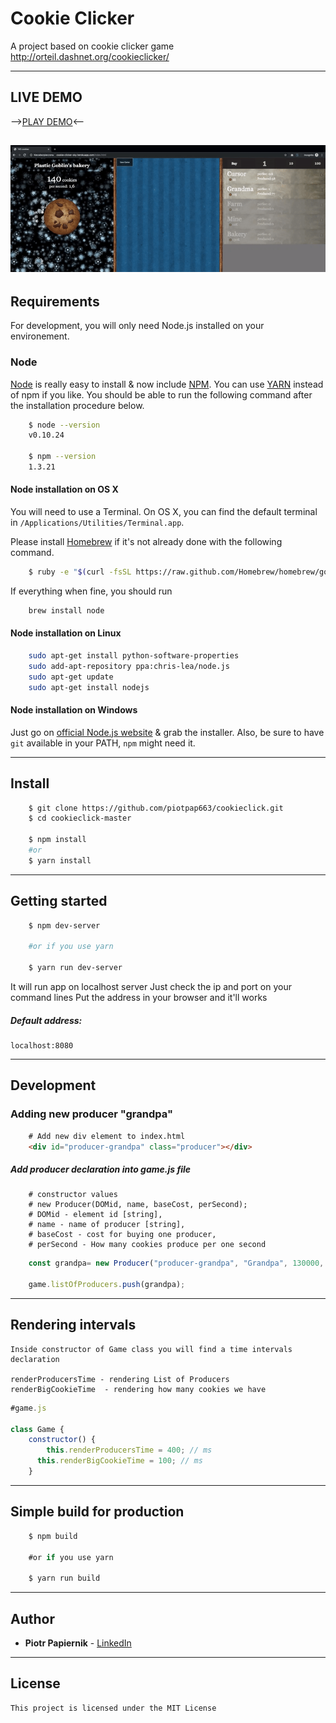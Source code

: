 # **Cookie Clicker**

A project based on cookie clicker game http://orteil.dashnet.org/cookieclicker/

---
## **LIVE DEMO**

-->[PLAY DEMO](http://cookie-clicker-sky.herokuapp.com/index.html)<--

![Demo](cookie.gif)
---
## **Requirements**

For development, you will only need Node.js installed on your environement.

### Node

[Node](http://nodejs.org/) is really easy to install & now include [NPM](https://npmjs.org/).
You can use [YARN](https://yarnpkg.com) instead of npm if you like.
You should be able to run the following command after the installation procedure
below.
```sh
    $ node --version
    v0.10.24

    $ npm --version
    1.3.21
```

#### Node installation on OS X

You will need to use a Terminal. On OS X, you can find the default terminal in
`/Applications/Utilities/Terminal.app`.

Please install [Homebrew](http://brew.sh/) if it's not already done with the following command.
```sh
    $ ruby -e "$(curl -fsSL https://raw.github.com/Homebrew/homebrew/go/install)"
```
If everything when fine, you should run
```sh
    brew install node
```
#### Node installation on Linux
```sh
    sudo apt-get install python-software-properties
    sudo add-apt-repository ppa:chris-lea/node.js
    sudo apt-get update
    sudo apt-get install nodejs
```

#### Node installation on Windows

Just go on [official Node.js website](http://nodejs.org/) & grab the installer.
	Also, be sure to have `git` available in your PATH, `npm` might need it.

---

## **Install**
```sh
    $ git clone https://github.com/piotpap663/cookieclick.git
    $ cd cookieclick-master

    $ npm install
    #or
    $ yarn install
```
---

## **Getting started**
```sh
    $ npm dev-server

    #or if you use yarn
    
    $ yarn run dev-server
```
It will run app on localhost server
Just check the ip and port on your command lines
Put the address in your browser and it'll works

##### **Default address:**

	localhost:8080

---
## **Development**

### Adding new producer "grandpa"
```html
	# Add new div element to index.html
	<div id="producer-grandpa" class="producer"></div>
```
##### Add producer declaration into game.js file
```
	# constructor values
	# new Producer(DOMid, name, baseCost, perSecond);
	# DOMid - element id [string], 
	# name - name of producer [string], 
	# baseCost - cost for buying one producer, 
	# perSecond - How many cookies produce per one second
```
```javascript
	const grandpa= new Producer("producer-grandpa", "Grandpa", 130000, 260);
	
	game.listOfProducers.push(grandpa);
```
---
## **Rendering intervals**

	Inside constructor of Game class you will find a time intervals declaration 
	
	renderProducersTime - rendering List of Producers
	renderBigCookieTime  - rendering how many cookies we have
	
```javascript
#game.js

class Game {
	constructor() {
		this.renderProducersTime = 400; // ms
	  this.renderBigCookieTime = 100; // ms
	}
```
---
## **Simple build for production**
```javascript
    $ npm build

    #or if you use yarn
    
    $ yarn run build
```

---

## **Author**

* **Piotr Papiernik** - [LinkedIn](https://linkedin.com/in/piotr-papiernik/) 

---

## **License**

	This project is licensed under the MIT License

